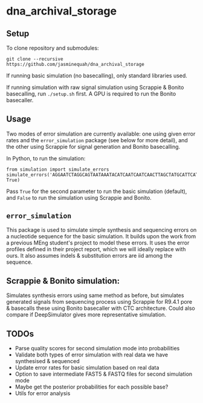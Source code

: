 # dna_archival_storage

## Setup
To clone repository and submodules:
```
git clone --recursive https://github.com/jasminequah/dna_archival_storage
```

If running basic simulation (no basecalling), only standard libraries used.

If running simulation with raw signal simulation using Scrappie & Bonito basecalling, run `./setup.sh` first. A GPU is required to run the Bonito basecaller.

## Usage
Two modes of error simulation are currently available: one using given error rates and the `error_simulation` package (see below for more detail), and the other using Scrappie for signal generation and Bonito basecalling.

In Python, to run the simulation:
```
from simulation import simulate_errors
simulate_errors('AGGAATCTAGGCAGTAATAAATACATCAATCAATCAACTTAGCTATGCATTCATGAATAG', True)
```
Pass `True` for the second parameter to run the basic simulation (default), and `False` to run the simulation using Scrappie and Bonito.

## `error_simulation`
This package is used to simulate simple synthesis and sequencing errors on a nucleotide sequence for the basic simulation. It builds upon the work from a previous MEng student's project to model these errors. It uses the error profiles defined in their project report, which we will ideally replace with ours. It also assumes indels & substitution errors are iid among the sequence.

## Scrappie & Bonito simulation:
Simulates synthesis errors using same method as before, but simulates generated signals from sequencing process using Scrappie for R9.4.1 pore & basecalls these using Bonito basecaller with CTC architecture. Could also compare if DeepSimulator gives more representative simulation.

## TODOs
* Parse quality scores for second simulation mode into probabilities
* Validate both types of error simulation with real data we have synthesised & sequenced
* Update error rates for basic simulation based on real data
* Option to save intermediate FAST5 & FASTQ files for second simulation mode
* Maybe get the posterior probabilities for each possible base?
* Utils for error analysis
